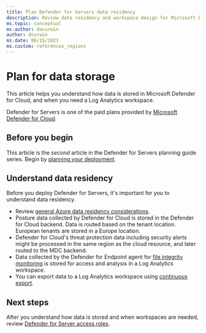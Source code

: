 ```yaml
---
title: Plan Defender for Servers data residency
description: Review data residency and workspace design for Microsoft Defender for Servers.
ms.topic: conceptual
ms.author: dacurwin
author: dcurwin
ms.date: 06/15/2023
ms.custom: references_regions
---
```

# Plan for data storage

This article helps you understand how data is stored in Microsoft Defender for Cloud, and when you need a Log Analytics workspace.

Defender for Servers is one of the paid plans provided by [Microsoft Defender for Cloud](defender-for-cloud-introduction.md).

## Before you begin

This article is the *second* article in the Defender for Servers planning guide series. Begin by [planning your deployment](plan-defender-for-servers.md).

## Understand data residency

Before you deploy Defender for Servers, it's important for you to understand data residency.

- Review [general Azure data residency considerations](https://azure.microsoft.com/blog/making-your-data-residency-choices-easier-with-azure/).
- Posture data collected by Defender for Cloud is stored in the Defender for Cloud backend. Data is routed based on the tenant location. European tenants are stored in a Europe location.
- Defender for Cloud's threat protection data including security alerts might be processed in the same region as the cloud resource, and later routed to the MDC backend.
- Data collected by the Defender for Endpoint agent for [file integrity monitoring](file-integrity-monitoring-overview.md) is stored for access and analysis in a Log Analytics workspace.
- You can export data to a Log Analytics workspace using [continuous export](continuous-export.md).




## Next steps

After you understand how data is stored and when workspaces are needed, review [Defender for Server access roles](plan-defender-for-servers-roles.md).
